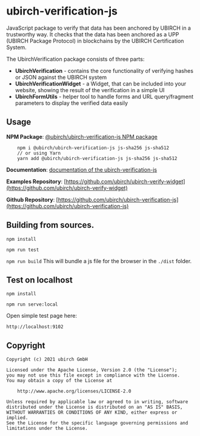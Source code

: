 # ubirch-verification-js

JavaScript package to verify that data has been anchored by UBIRCH in a trustworthy way. It checks that the data has been anchored as a
UPP (UBIRCH Package Protocol) in blockchains by the UBIRCH Certification System.

The UbirchVerification package consists of three parts:

* **UbirchVerification** - contains the core functionality of verifying hashes or JSON against the UBIRCH system
* **UbirchVerificationWidget** - a Widget, that can be included into your website, showing the result of the verification in a simple UI
* **UbirchFormUtils** - helper tool to handle forms and URL query/fragment parameters to display the verified data easily

## Usage

**NPM Package**:  [@ubirch/ubirch-verification-js NPM package](https://www.npmjs.com/package/@ubirch/ubirch-verification-js)

```
    npm i @ubirch/ubirch-verification-js js-sha256 js-sha512
    // or using Yarn
    yarn add @ubirch/ubirch-verification-js js-sha256 js-sha512
```

**Documentation**: [documentation of the ubirch-verification-js](https://developer.ubirch.com/ubirch-verification-js/)

**Examples Repository**: [https://github.com/ubirch/ubirch-verify-widget](https://github.com/ubirch/ubirch-verify-widget)

**Github Repository**: [https://github.com/ubirch/ubirch-verification-js](https://github.com/ubirch/ubirch-verification-js)

## Building from sources.

`npm install`

`npm run test`

`npm run build` This will bundle a js file for the browser in the `./dist` folder.

## Test on localhost

`npm install`

`npm run serve:local`

Open simple test page here:

`http://localhost:9102`

## Copyright

```fundamental
Copyright (c) 2021 ubirch GmbH

Licensed under the Apache License, Version 2.0 (the "License");
you may not use this file except in compliance with the License.
You may obtain a copy of the License at

    http://www.apache.org/licenses/LICENSE-2.0

Unless required by applicable law or agreed to in writing, software
distributed under the License is distributed on an "AS IS" BASIS,
WITHOUT WARRANTIES OR CONDITIONS OF ANY KIND, either express or implied.
See the License for the specific language governing permissions and
limitations under the License.
```
